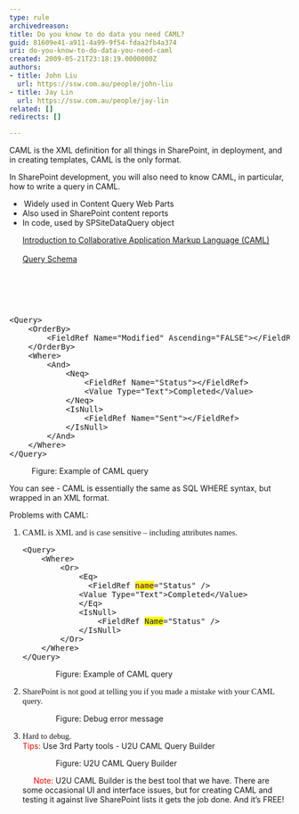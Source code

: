 ```yaml
---
type: rule
archivedreason: 
title: Do you know to do data you need CAML?
guid: 81609e41-a911-4a99-9f54-fdaa2fb4a374
uri: do-you-know-to-do-data-you-need-caml
created: 2009-05-21T23:18:19.0000000Z
authors:
- title: John Liu
  url: https://ssw.com.au/people/john-liu
- title: Jay Lin
  url: https://ssw.com.au/people/jay-lin
related: []
redirects: []

---
```




  <span lang="EN-AU">CAML is the XML definition for all things in SharePoint, in deployment, and in creating templates, CAML is the only format.</span>
<p class="MsoNormal"><span lang="EN-AU">In SharePoint development, you will also need to know CAML, in particular, how to write a query in CAML.</span></p>
<ul>
    <li>
    <div class="MsoNormal"><span style="font-family&#58;symbol;" lang="EN-AU"><span><span style="font&#58;7pt 'times new roman';">&#160;</span></span></span><span lang="EN-AU">Widely used in Content Query Web Parts</span></div>
    </li>
    <li>
    <div class="MsoNormal"><span lang="EN-AU"></span><span lang="EN-AU">Also used in SharePoint content reports</span></div>
    </li>
    <li>
    <div class="MsoNormal"><span lang="EN-AU"></span><span lang="EN-AU">In code, used by SPSiteDataQuery object</span></div>
    <span lang="EN-AU"></span></li>
</ul>
<ul>
    <div class="title"><a href="http&#58;//msdn.microsoft.com/en-us/library/ms426449.aspx">Introduction to Collaborative Application Markup Language (CAML)</a>
    <div class="title">&#160;</div>
    <div class="title">
    <div class="title"><a href="http&#58;//msdn.microsoft.com/en-us/library/ms467521.aspx">Query Schema</a></div>
    </div>
    </div>
</ul>

<br><excerpt class='endintro'></excerpt><br>

  <p>&#160; </p>
<dl class="goodCode">
    <dt>
    <pre>&lt;Query&gt;<br>    &lt;OrderBy&gt;<br>        &lt;FieldRef Name=&quot;Modified&quot; Ascending=&quot;FALSE&quot;&gt;&lt;/FieldRef&gt;<br>    &lt;/OrderBy&gt;<br>    &lt;Where&gt;<br>        &lt;And&gt;<br>            &lt;Neq&gt;<br>                &lt;FieldRef Name=&quot;Status&quot;&gt;&lt;/FieldRef&gt;<br>                &lt;Value Type=&quot;Text&quot;&gt;Completed&lt;/Value&gt;<br>            &lt;/Neq&gt;<br>            &lt;IsNull&gt;<br>                &lt;FieldRef Name=&quot;Sent&quot;&gt;&lt;/FieldRef&gt;<br>            &lt;/IsNull&gt;<br>        &lt;/And&gt;<br>    &lt;/Where&gt;<br>&lt;/Query&gt;</pre>
    </dt>
    <dd>Figure&#58; Example of CAML query&#160;</dd>
</dl>
<p class="MsoNormal"><span lang="EN-AU">You can see - CAML is essentially the same as SQL WHERE syntax, but wrapped in an XML format.</span></p>
<p class="MsoNormal"><span lang="EN-AU"></span><span lang="EN-AU">Problems with CAML&#58;</span></p>
<ol>
    <li>
    <div class="MsoNormal"><span lang="EN-AU"><span style="font-family&#58;'calibri','sans-serif';font-size&#58;11pt;" lang="EN-AU">CAML is XML and is case sensitive – including attributes names.&#160;</span></span>
    <dl class="badCode">
        <dt>
        <pre>&lt;Query&gt;<br>    &lt;Where&gt;<br>        &lt;Or&gt;<br>            &lt;Eq&gt;<br>              &lt;FieldRef <font style="background-color&#58;#ffff00;" color="#400040">name</font>=&quot;Status&quot; /&gt; <br>            &lt;Value Type=&quot;Text&quot;&gt;Completed&lt;/Value&gt;<br>            &lt;/Eq&gt;<br>            &lt;IsNull&gt;<br>                &lt;FieldRef <font style="background-color&#58;#ffff00;">Name</font>=&quot;Status&quot; /&gt;<br>            &lt;/IsNull&gt;<br>        &lt;/Or&gt;<br>    &lt;/Where&gt;<br>&lt;/Query&gt;</pre>
        </dt>
        <dd>&#160;&#160;&#160;&#160;&#160;Figure&#58; Example of CAML query&#160;</dd>
    </dl>
    </div>
    </li>
    <li>
    <div class="MsoNormal"><span lang="EN-AU"><span style="font-family&#58;'calibri','sans-serif';font-size&#58;11pt;" lang="EN-AU"><span style="font-family&#58;'calibri','sans-serif';font-size&#58;11pt;" lang="EN-AU">SharePoint is not good at telling you if you made a mistake with your CAML query. </span></span></span>
    <dl class="badImage">
        <dt><img alt="" src="/Standards/SoftwareDevelopment/RulesToBetterSharePoint/PublishingImages/CAMLError.png" /> </dt>
        <dd>&#160;&#160;&#160;&#160; Figure&#58; Debug error message</dd>
    </dl>
    </div>
    </li>
    <li>
    <div class="MsoNormal"><span lang="EN-AU"><span style="font-family&#58;'calibri','sans-serif';font-size&#58;11pt;" lang="EN-AU"><span style="font-family&#58;'calibri','sans-serif';font-size&#58;11pt;" lang="EN-AU"><span style="font-family&#58;'calibri','sans-serif';font-size&#58;11pt;" lang="EN-AU">Hard to debug.</span></span></span></span><br>
    <font color="#ff0000">Tips&#58;</font> Use 3rd Party tools - U2U CAML Query Builder
    <dl class="goodImage">
        <dt><img alt="" src="/Standards/SoftwareDevelopment/RulesToBetterSharePoint/PublishingImages/U2U.png" /> </dt>
        <dd>&#160;&#160;&#160;&#160; Figure&#58; U2U CAML Query Builder</dd>
    </dl>
    &#160;&#160;&#160;&#160; <font color="#ff0000">Note&#58;</font> U2U CAML Builder is the best tool that we have. There are some occasional UI and interface issues, but for creating CAML and testing it against live SharePoint lists it gets the job done. And it’s FREE! </div>
    </li>
</ol>
<p class="MsoNormal"><span lang="EN-AU"><span style="font-family&#58;'calibri','sans-serif';font-size&#58;11pt;" lang="EN-AU"></span></span>&#160;</p>
<p>&#160;</p>



